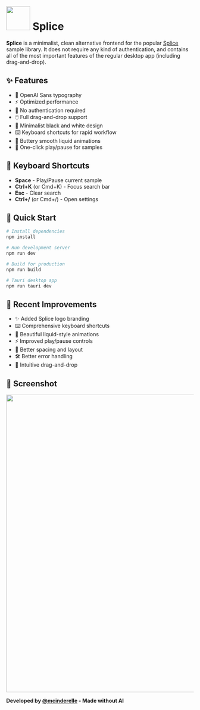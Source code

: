 # <img src="./src-tauri/icons/128x128.png" width="64"/> Splice

**Splice** is a minimalist, clean alternative frontend for the popular [Splice](https://splice.com/features/sounds) sample library. It does not require any kind of authentication, and contains all of the most important features of the regular desktop app (including drag-and-drop).

## ✨ Features

- 🎯 OpenAI Sans typography
- ⚡ Optimized performance  
- 🎵 No authentication required
- 🖱️ Full drag-and-drop support
- 🎨 Minimalist black and white design
- ⌨️ Keyboard shortcuts for rapid workflow
- 🎨 Buttery smooth liquid animations
- 🎤 One-click play/pause for samples

## 🎹 Keyboard Shortcuts

- **Space** - Play/Pause current sample
- **Ctrl+K** (or Cmd+K) - Focus search bar
- **Esc** - Clear search
- **Ctrl+/** (or Cmd+/) - Open settings

## 🚀 Quick Start

```bash
# Install dependencies
npm install

# Run development server
npm run dev

# Build for production
npm run build

# Tauri desktop app
npm run tauri dev
```

## 🎨 Recent Improvements

- ✨ Added Splice logo branding
- ⌨️ Comprehensive keyboard shortcuts
- 🎨 Beautiful liquid-style animations
- ⚡ Improved play/pause controls
- 🎯 Better spacing and layout
- 🛠️ Better error handling
- 🎵 Intuitive drag-and-drop

## 📸 Screenshot

<p align="center">
  <img src="./etc/screenshot.png" width="800">
</p>

**Developed by [@mcinderelle](https://github.com/mcinderelle) - Made without AI**
